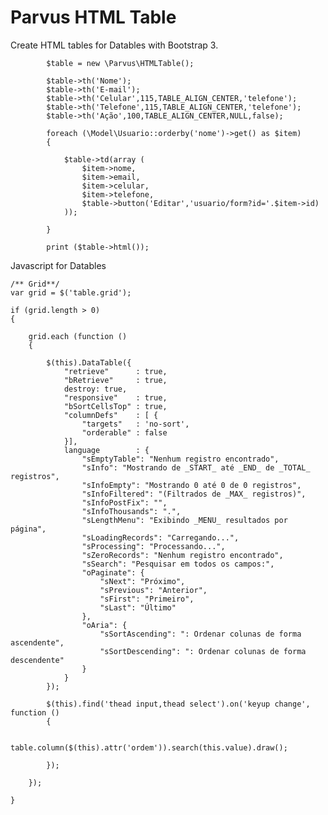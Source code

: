 # Parvus HTML Table

Create HTML tables for Datables with Bootstrap 3.

            $table = new \Parvus\HTMLTable();

            $table->th('Nome');
            $table->th('E-mail');
            $table->th('Celular',115,TABLE_ALIGN_CENTER,'telefone');
            $table->th('Telefone',115,TABLE_ALIGN_CENTER,'telefone');
            $table->th('Ação',100,TABLE_ALIGN_CENTER,NULL,false);

            foreach (\Model\Usuario::orderby('nome')->get() as $item)
            {

                $table->td(array (
                    $item->nome,
                    $item->email,
                    $item->celular,
                    $item->telefone,
                    $table->button('Editar','usuario/form?id='.$item->id)
                ));

            }
            
            print ($table->html());

Javascript for Datables
            
    /** Grid**/
    var grid = $('table.grid');

    if (grid.length > 0)
    {

        grid.each (function ()
        {

            $(this).DataTable({
                "retrieve"      : true,
                "bRetrieve"     : true,
                destroy: true,
                "responsive"    : true,
                "bSortCellsTop" : true,
                "columnDefs"    : [ {
                    "targets"   : 'no-sort',
                    "orderable" : false
                }],
                language        : {
                    "sEmptyTable": "Nenhum registro encontrado",
                    "sInfo": "Mostrando de _START_ até _END_ de _TOTAL_ registros",
                    "sInfoEmpty": "Mostrando 0 até 0 de 0 registros",
                    "sInfoFiltered": "(Filtrados de _MAX_ registros)",
                    "sInfoPostFix": "",
                    "sInfoThousands": ".",
                    "sLengthMenu": "Exibindo _MENU_ resultados por página",
                    "sLoadingRecords": "Carregando...",
                    "sProcessing": "Processando...",
                    "sZeroRecords": "Nenhum registro encontrado",
                    "sSearch": "Pesquisar em todos os campos:",
                    "oPaginate": {
                        "sNext": "Próximo",
                        "sPrevious": "Anterior",
                        "sFirst": "Primeiro",
                        "sLast": "Último"
                    },
                    "oAria": {
                        "sSortAscending": ": Ordenar colunas de forma ascendente",
                        "sSortDescending": ": Ordenar colunas de forma descendente"
                    }
                }
            });

            $(this).find('thead input,thead select').on('keyup change', function ()
            {

                table.column($(this).attr('ordem')).search(this.value).draw();

            });

        });

    }
